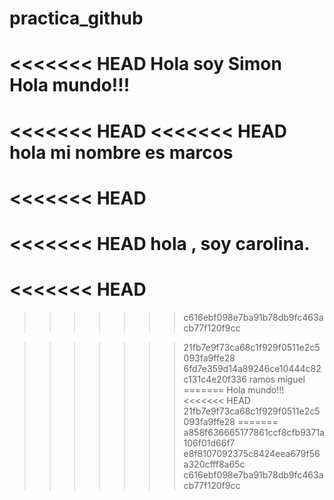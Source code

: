# practica_github
<<<<<<< HEAD
Hola soy Simon
Hola mundo!!!
=======
<<<<<<< HEAD
<<<<<<< HEAD
hola mi nombre es marcos
=======
<<<<<<< HEAD
=======
<<<<<<< HEAD
hola , soy carolina.
=======
<<<<<<< HEAD
=======
>>>>>>> c616ebf098e7ba91b78db9fc463acb77f120f9cc

>>>>>>> 21fb7e9f73ca68c1f929f0511e2c5093fa9ffe28
>>>>>>> 6fd7e359d14a89246ce10444c82c131c4e20f336
ramos miguel
=======
Hola mundo!!!
<<<<<<< HEAD
>>>>>>> 21fb7e9f73ca68c1f929f0511e2c5093fa9ffe28
=======
>>>>>>> a858f636665177861ccf8cfb9371a106f01d66f7
>>>>>>> e8f8107092375c8424eea679f56a320cfff8a65c
>>>>>>> c616ebf098e7ba91b78db9fc463acb77f120f9cc
